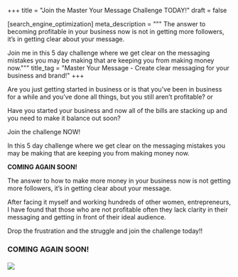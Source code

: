 +++
title = "Join the Master Your Message Challenge TODAY!"
draft = false

[search_engine_optimization]
meta_description = """
The answer to becoming profitable in your business now is not in getting more followers, it’s in getting clear about your message. 

Join me in this 5 day challenge where we get clear on the messaging mistakes you may be making that are keeping you from making money now."""
title_tag = "Master Your Message - Create clear messaging for your business and brand!"
+++

Are you just getting started in business or is that you've been in business for a while and you’ve done all things, but you still aren’t profitable? or

Have you started your business and now all of the bills are stacking up and you need to make it balance out soon?

Join the challenge NOW\!

In this 5 day challenge where we get clear on the messaging mistakes you may be making that are keeping you from making money now.

**COMING AGAIN SOON\!**

The answer to how to make more money in your business now is not getting more followers, it’s in getting clear about your message.

After facing it myself and working hundreds of other women, entrepreneurs, I have found that those who are not profitable often they lack clarity in their messaging and getting in front of their ideal audience.

Drop the frustration and the struggle and join the challenge today\!\!

### **COMING AGAIN SOON\!**

###### **![](/uploads/digital-marketing-seek-cover-image.png)**
